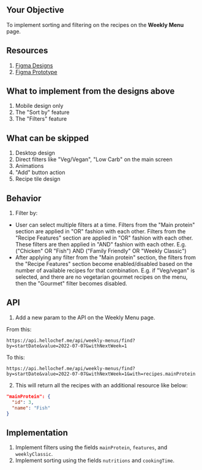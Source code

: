 ## Your Objective

To implement sorting and filtering on the recipes on the **Weekly Menu** page.

## Resources

1. [Figma Designs](https://www.figma.com/file/KJfwtINPugQt5NNiPzUwDA/Recipe-Filter?node-id=0%3A1)
2. [Figma Prototype](https://www.figma.com/proto/KJfwtINPugQt5NNiPzUwDA/Recipe-Filter?page-id=0%3A1&node[…]ng=contain&starting-point-node-id=1%3A880&show-proto-sidebar=1)

## What to implement from the designs above

1. Mobile design only
2. The "Sort by" feature
3. The "Filters" feature

## What can be skipped

1. Desktop design
2. Direct filters like "Veg/Vegan", "Low Carb" on the main screen
3. Animations
4. "Add" button action
5. Recipe tile design

## Behavior

1. Filter by:

- User can select multiple filters at a time. Filters from the "Main protein" section are applied in "OR" fashion with each other. Filters from the "Recipe Features" section are applied in "OR" fashion with each other. These filters are then applied in "AND" fashion with each other. E.g. ("Chicken" OR "Fish") AND ("Family Friendly" OR "Weekly Classic")
- After applying any filter from the "Main protein" section, the filters from the "Recipe Features" section become enabled/disabled based on the number of available recipes for that combination. E.g. if "Veg/vegan" is selected, and there are no vegetarian gourmet recipes on the menu, then the "Gourmet" filter becomes disabled.

## API

1. Add a new param to the API on the Weekly Menu page.

From this:

```
https://api.hellochef.me/api/weekly-menus/find?by=startDate&value=2022-07-07&withNextWeek=1
```

To this:

```
https://api.hellochef.me/api/weekly-menus/find?by=startDate&value=2022-07-07&withNextWeek=1&with=recipes.mainProtein
```

2. This will return all the recipes with an additional resource like below:

```json
"mainProtein": {
  "id": 3,
  "name": "Fish"
}
```

## Implementation

1. Implement filters using the fields `mainProtein`, `features`, and `weeklyClassic`.
2. Implement sorting using the fields `nutritions` and `cookingTime`.
